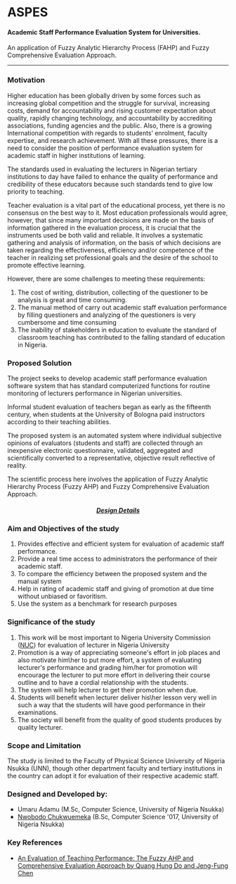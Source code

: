 <h1>ASPES</h1>
<h4>Academic Staff Performance Evaluation System for Universities.</h4>
<p>An application of Fuzzy Analytic Hierarchy Process (FAHP) and Fuzzy Comprehensive Evaluation Approach.</p>
<hr/>
<h3>Motivation</h3>
<p>
Higher education has been globally driven by some forces such as increasing global 
competition and the struggle for survival, increasing costs, demand for accountability 
and rising customer expectation about quality, rapidly changing technology, and accountability 
by accrediting associations, funding agencies and the public. Also, there is a growing 
International competition with regards to students’ enrolment, faculty expertise, 
and research achievement. With all these pressures, there is a need to consider the 
position of performance evaluation system for academic staff in higher institutions of learning.
</p>
<p>
The standards used in evaluating the lecturers in Nigerian tertiary institutions to day 
have failed to enhance the quality of performance and credibility of these 
educators because such standards tend to give low priority to teaching.
</p>
<p>
Teacher evaluation is a vital part of the educational process, yet there is no consensus on the best way to it. 
Most education professionals would agree, however, that since many important decisions are made on the 
basis of information gathered in the evaluation process, it is crucial that the instruments used be both valid and reliable.
It involves a systematic gathering and analysis of information, on the basis of which decisions are 
taken regarding the effectiveness, efficiency and/or competence of the teacher in realizing set professional 
goals and the desire of the school to promote effective learning.
</p>
<p>However, there are some challenges to meeting these requirements:</p>
<ol>
<li>The cost of writing, distribution, collecting of the questioner to be analysis is great and time consuming.</li>
<li>
The manual method of carry out academic staff evaluation performance by filling questioners and 
analyzing of the questioners is very cumbersome and time consuming
</li>
<li>
The inability of stakeholders in education to evaluate the standard of classroom 
teaching has contributed to the falling standard of education in Nigeria.
</li>
</ol>

<h3>Proposed Solution</h3>
<p>
The project seeks to develop academic staff performance evaluation software system 
that has standard computerized functions for routine monitoring of lecturers performance in Nigerian universities.
</p>
<p>
Informal student evaluation of teachers began as early as the fifteenth century, 
when students at the University of Bologna paid instructors according to their teaching abilities.
</p>
<p>
The proposed system is an automated system where individual subjective opinions of evaluators (students and staff) 
are collected through an inexpensive electronic questionnaire, validated, aggregated and scientifically 
converted to a representative, objective result reflective of reality.
</p>
<p>
The scientific process here involves the application of Fuzzy Analytic Hierarchy Process (Fuzzy AHP) 
and Fuzzy Comprehensive Evaluation Approach.
</p>
<h5 style="text-align:center"><a href="design/DESIGN.md">Design Details</a></h5>

<h3>Aim and Objectives of the study</h3>
<ol>
<li>Provides effective and efficient system for evaluation of academic staff performance.</li>
<li>Provide a real time access to administrators the performance of their academic staff.</li>
<li>To compare the efficiency between the proposed system and the manual system</li>
<li>Help in rating of academic staff and giving of promotion at due time without unbiased or favoritism.</li>
<li>Use the system as a benchmark for research purposes</li>
</ol>

<h3>Significance of the study</h3>
<ol>
<li>This work will be most important to Nigeria University Commission (<a href="http://nuc.edu.ng/">NUC</a>) for evaluation of lecturer in Nigeria University</li>
<li>Promotion is a way of appreciating someone's effort in job places and also motivate him\her to put more effort, 
a system of evaluating lecturer's performance and grading him/her for promotion will encourage the lecturer to put more effort in delivering their
 course outline and to have a cordial relationship with the students.
</li>
<li>The system will help lecturer to get their promotion when due.</li>
<li>Students will benefit when lecturer deliver his\her lesson very well in such a way that the students will have good performance in their examinations.</li>
<li>The society will benefit from the quality of good students produces by quality lecturer.</li>
</ol>

<h3>Scope and Limitation</h3>
<p>
The study is limited to the Faculty of Physical Science University of Nigeria Nsukka (UNN), 
though other department faculty and tertiary institutions in the country can adopt it for evaluation of their respective academic staff.
</p>

<h3>Designed and Developed by:</h3>
<ul style="list-style: square">
<li>Umaru Adamu (M.Sc, Computer Science, University of Nigeria Nsukka)</li>
<li><a href="https://www.linkedin.com/in/jcnwobodo">Nwobodo Chukwuemeka</a> (B.Sc, Computer Science '017, University of Nigeria Nsukka)</li>
</ul>

<h3>Key References</h3>
<ul>
    <li>
        <a href="http://www.wseas.org/multimedia/journals/information/2013/035709-204.pdf" target="_blank">
        An Evaluation of Teaching Performance: The Fuzzy AHP and Comprehensive Evaluation Approach by Quang Hung Do and Jeng-Fung Chen
        </a>
    </li>
</ul>